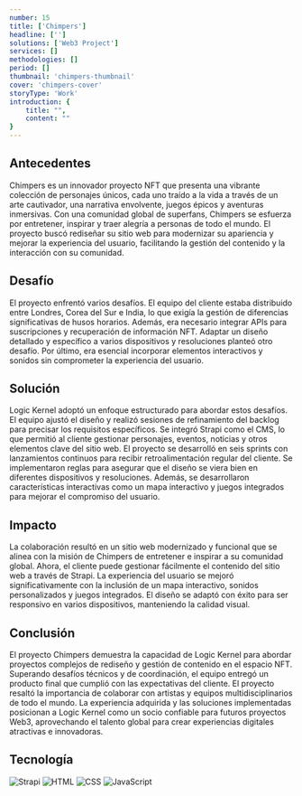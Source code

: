 ```yaml
---
number: 15
title: ['Chimpers']
headline: ['']
solutions: ['Web3 Project']
services: []
methodologies: []
period: []
thumbnail: 'chimpers-thumbnail'
cover: 'chimpers-cover'
storyType: 'Work'
introduction: {
    title: "",
    content: ""
}
---
```


## Antecedentes

Chimpers es un innovador proyecto NFT que presenta una vibrante colección de personajes únicos, cada uno traído a la vida a través de un arte cautivador, una narrativa envolvente, juegos épicos y aventuras inmersivas. Con una comunidad global de superfans, Chimpers se esfuerza por entretener, inspirar y traer alegría a personas de todo el mundo. El proyecto buscó rediseñar su sitio web para modernizar su apariencia y mejorar la experiencia del usuario, facilitando la gestión del contenido y la interacción con su comunidad.

## Desafío

El proyecto enfrentó varios desafíos. El equipo del cliente estaba distribuido entre Londres, Corea del Sur e India, lo que exigía la gestión de diferencias significativas de husos horarios. Además, era necesario integrar APIs para suscripciones y recuperación de información NFT. Adaptar un diseño detallado y específico a varios dispositivos y resoluciones planteó otro desafío. Por último, era esencial incorporar elementos interactivos y sonidos sin comprometer la experiencia del usuario.

## Solución

Logic Kernel adoptó un enfoque estructurado para abordar estos desafíos. El equipo ajustó el diseño y realizó sesiones de refinamiento del backlog para precisar los requisitos específicos. Se integró Strapi como el CMS, lo que permitió al cliente gestionar personajes, eventos, noticias y otros elementos clave del sitio web. El proyecto se desarrolló en seis sprints con lanzamientos continuos para recibir retroalimentación regular del cliente. Se implementaron reglas para asegurar que el diseño se viera bien en diferentes dispositivos y resoluciones. Además, se desarrollaron características interactivas como un mapa interactivo y juegos integrados para mejorar el compromiso del usuario.

## Impacto

La colaboración resultó en un sitio web modernizado y funcional que se alinea con la misión de Chimpers de entretener e inspirar a su comunidad global. Ahora, el cliente puede gestionar fácilmente el contenido del sitio web a través de Strapi. La experiencia del usuario se mejoró significativamente con la inclusión de un mapa interactivo, sonidos personalizados y juegos integrados. El diseño se adaptó con éxito para ser responsivo en varios dispositivos, manteniendo la calidad visual.

## Conclusión

El proyecto Chimpers demuestra la capacidad de Logic Kernel para abordar proyectos complejos de rediseño y gestión de contenido en el espacio NFT. Superando desafíos técnicos y de coordinación, el equipo entregó un producto final que cumplió con las expectativas del cliente. El proyecto resaltó la importancia de colaborar con artistas y equipos multidisciplinarios de todo el mundo. La experiencia adquirida y las soluciones implementadas posicionan a Logic Kernel como un socio confiable para futuros proyectos Web3, aprovechando el talento global para crear experiencias digitales atractivas e innovadoras.

## Tecnología

<div class="story_story__mainContent__technologies__v5XXm">
  <div class="story_story__mainContent__technologies__images__6NSg5">
    <div>
      <img loading="lazy" src="/technologies/strapi.svg" alt="Strapi"/>
      <img loading="lazy" src="/technologies/html.svg" alt="HTML"/>
      <img loading="lazy" src="/technologies/css.svg" alt="CSS"/>
      <img loading="lazy" src="/technologies/javascript.svg" alt="JavaScript"/>
    </div>
  </div>
</div>
